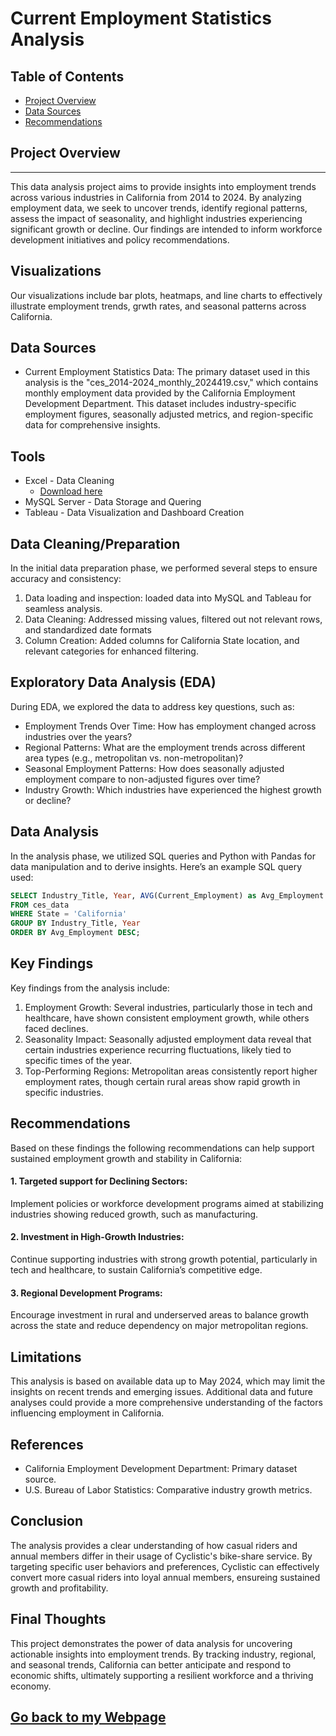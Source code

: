 # Current Employment Statistics Analysis

## Table of Contents

- [Project Overview](#project-overview)
- [Data Sources](#data-sources)
- [Recommendations](#recommendations)

## Project Overview
---

This data analysis project aims to provide insights into employment trends across various industries in California from 2014 to 2024. By analyzing employment data, we seek to uncover trends, identify regional patterns, assess the impact of seasonality, and highlight industries experiencing significant growth or decline. Our findings are intended to inform workforce development initiatives and policy recommendations.

## Visualizations

Our visualizations include bar plots, heatmaps, and line charts to effectively illustrate employment trends, grwth rates, and seasonal patterns across California.

## Data Sources

-	Current Employment Statistics Data: The primary dataset used in this analysis is the "ces_2014-2024_monthly_2024419.csv," which contains monthly employment data provided by the California Employment Development Department. This dataset includes industry-specific employment figures, seasonally adjusted metrics, and region-specific data for comprehensive insights.

## Tools

- Excel - Data Cleaning
  - [Download here](https://microsoft.com)
- MySQL Server - Data Storage and Quering
- Tableau - Data Visualization and Dashboard Creation

## Data Cleaning/Preparation

In the initial data preparation phase, we performed several steps to ensure accuracy and consistency:
1. Data loading and inspection: loaded data into MySQL and Tableau for seamless analysis.
2. Data Cleaning: Addressed missing values, filtered out not relevant rows, and standardized date formats
3. Column Creation: Added columns for California State location, and relevant categories for enhanced filtering.

## Exploratory Data Analysis (EDA)

During EDA, we explored the data to address key questions, such as:
- Employment Trends Over Time: How has employment changed across industries over the years?
- Regional Patterns: What are the employment trends across different area types (e.g., metropolitan vs. non-metropolitan)?
- Seasonal Employment Patterns: How does seasonally adjusted employment compare to non-adjusted figures over time?
- Industry Growth: Which industries have experienced the highest growth or decline?


## Data Analysis

In the analysis phase, we utilized SQL queries and Python with Pandas for data manipulation and to derive insights. Here’s an example SQL query used:
```sql
SELECT Industry_Title, Year, AVG(Current_Employment) as Avg_Employment
FROM ces_data
WHERE State = 'California'
GROUP BY Industry_Title, Year
ORDER BY Avg_Employment DESC;
```
## Key Findings

Key findings from the analysis include:
1. Employment Growth: Several industries, particularly those in tech and healthcare, have shown consistent employment growth, while others faced declines.
3. Seasonality Impact: Seasonally adjusted employment data reveal that certain industries experience recurring fluctuations, likely tied to specific times of the year.
4. Top-Performing Regions: Metropolitan areas consistently report higher employment rates, though certain rural areas show rapid growth in specific industries.

## Recommendations

Based on these findings the following recommendations can help support sustained employment growth and stability in California:
#### 1. Targeted support for Declining Sectors:
  Implement policies or workforce development programs aimed at stabilizing industries showing reduced growth, such as manufacturing.
#### 2.	Investment in High-Growth Industries:
  Continue supporting industries with strong growth potential, particularly in tech and healthcare, to sustain California’s competitive edge.
#### 3.	Regional Development Programs:
  Encourage investment in rural and underserved areas to balance growth across the state and reduce dependency on major metropolitan regions.


## Limitations

This analysis is based on available data up to May 2024, which may limit the insights on recent trends and emerging issues. Additional data and future analyses could provide a more comprehensive understanding of the factors influencing employment in California.

## References

- California Employment Development Department: Primary dataset source.
- U.S. Bureau of Labor Statistics: Comparative industry growth metrics.

## Conclusion
The analysis provides a clear understanding of how casual riders and annual members differ in their usage of Cyclistic's bike-share service. By targeting specific user behaviors and preferences, Cyclistic can effectively convert more casual riders into loyal annual members, ensureing sustained growth and profitability.

## Final Thoughts

This project demonstrates the power of data analysis for uncovering actionable insights into employment trends. By tracking industry, regional, and seasonal trends, California can better anticipate and respond to economic shifts, ultimately supporting a resilient workforce and a thriving economy.

## [Go back to my Webpage](https://JoseAGonzalezR.github.io/Jose_AGonzalez.github.io/)
